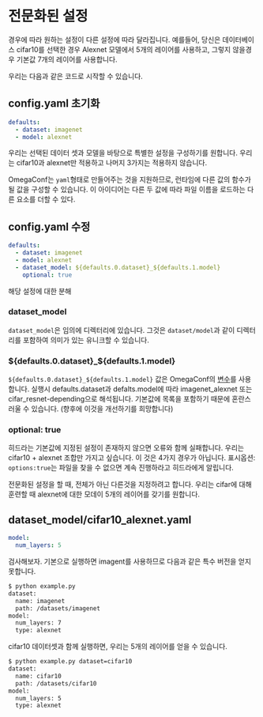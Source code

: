 # 전문화된 설정

경우에 따라 원하는 설정이 다른 설정에 따라 달라집니다. 예를들어, 당신은 데이터베이스 cifar10를 선택한 경우 Alexnet 모델에서 5개의 레이어를 사용하고, 그렇지 않을경우 기본값 7개의 레이어를 사용합니다.

우리는 다음과 같은 코드로 시작할 수 있습니다.

## config.yaml 초기화

```yaml
defaults:
  - dataset: imagenet
  - model: alexnet
```

우리는 선택된 데이터 셋과 모델을 바탕으로 특별한 설정을 구성하기를 원합니다. 우리는 cifar10과 alexnet만 적용하고 나머지 3가지는 적용하지 않습니다.

OmegaConf는 `yaml`형태로 만들어주는 것을 지원하므로, 런타임에 다른 값의 함수가 될 값을 구성할 수 있습니다. 이 아이디어는 다른 두 값에 따라 파일 이름을 로드하는 다른 요소를 더할 수 있다. 

## config.yaml 수정

```yaml
defaults:
  - dataset: imagenet
  - model: alexnet
  - dataset_model: ${defaults.0.dataset}_${defaults.1.model}
    optional: true
```

해당 설정에 대한 분해

### dataset_model

`dataset_model`은 임의에 디렉터리에 있습니다. 그것은 `dataset/model`과 같이 디렉터리를 포함하여 의미가 있는 유니크할 수 있습니다.

### ${defaults.0.dataset}_${defaults.1.model}

`${defaults.0.dataset}_${defaults.1.model}` 값은 OmegaConf의 [변수](https://omegaconf.readthedocs.io/en/latest/usage.html#variable-interpolation)를 사용합니다. 실행시 defaults.dataset과 defalts.model에 따라 imagenet_alexnet 또는 cifar_resnet-depending으로 해석됩니다. 기본값에 목록을 포함하기 때문에 혼란스러울 수 있습니다. (향후에 이것을 개선하기를 희망합니다)

### optional: true

히드라는 기본값에 지정된 설정이 존재하지 않으면 오류와 함께 실패합니다. 우리는 cifar10 + alexnet 조합만 가지고 싶습니다. 이 것은 4가지 경우가 아닙니다. 표시옵션: `options:true`는 파일을 찾을 수 없으면 계속 진행하라고 히드라에게 알립니다.

전문화된 설정을 할 때, 전체가 아닌 다른것을 지정하려고 합니다. 우리는 cifar에 대해 훈련할 때 alexnet에 대한 모데이 5개의 레이어를 갖기를 원합니다.

## dataset_model/cifar10_alexnet.yaml

```yaml
model:
  num_layers: 5
```

검사해보자. 기본으로 실행하면 imagent를 사용하므로 다음과 같은 특수 버전을 얻지 못합니다.

```bash
$ python example.py 
dataset:
  name: imagenet
  path: /datasets/imagenet
model:
  num_layers: 7
  type: alexnet
```

cifar10 데이터셋과 함께 실행하면, 우리는 5개의 레이어를 얻을 수 있습니다.

```bash
$ python example.py dataset=cifar10
dataset:
  name: cifar10
  path: /datasets/cifar10
model:
  num_layers: 5
  type: alexnet
```